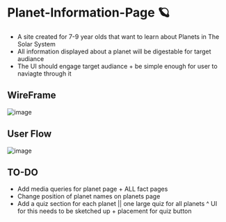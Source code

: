 # Planet-Information-Page 🪐

- A site created for 7-9 year olds that want to learn about Planets in The Solar System
- All information displayed about a planet will be digestable for target audiance
- The UI should engage target audiance + be simple enough for user to naviagte through it

## WireFrame

![image](https://user-images.githubusercontent.com/110840345/208412546-31efd92c-1665-454a-8f48-be9806b1e618.png)

## User Flow

![image](https://user-images.githubusercontent.com/110840345/206174980-9c466c07-838e-466c-b094-099ce3492cd3.png)

## TO-DO

- Add media queries for planet page + ALL fact pages
- Change position of planet names on planets page
- Add a quiz section for each planet || one large quiz for all planets
^ UI for this needs to be sketched up + placement for quiz button 
